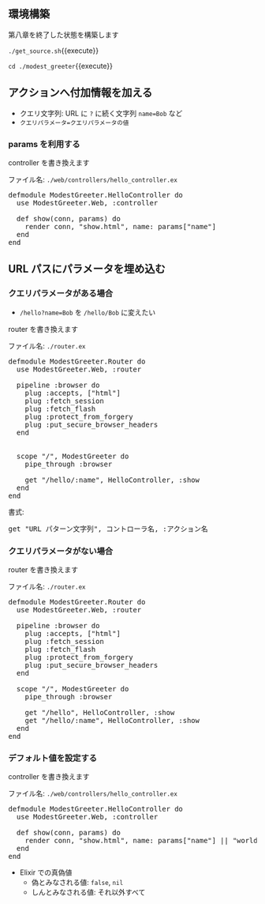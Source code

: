 ## 環境構築

第八章を終了した状態を構築します

`./get_source.sh`{{execute}}

`cd ./modest_greeter`{{execute}}

## アクションへ付加情報を加える

- クエリ文字列: URL に `?` に続く文字列 `name=Bob` など
- `クエリパラメータ=クエリパラメータの値`

### params を利用する

controller を書き換えます

ファイル名: `./web/controllers/hello_controller.ex`

<pre class="file" data-filename="~/oiax/projects/modest_greeter/web/controllers/hello_controller.ex" data-target="replace">
defmodule ModestGreeter.HelloController do
  use ModestGreeter.Web, :controller

  def show(conn, params) do
    render conn, "show.html", name: params["name"]
  end
end
</pre>

## URL パスにパラメータを埋め込む

### クエリパラメータがある場合

- `/hello?name=Bob` を `/hello/Bob` に変えたい

router を書き換えます

ファイル名: `./router.ex`

<pre class="file" data-filename="~/oiax/projects/modest_greeter/router.ex" data-target="replace">
defmodule ModestGreeter.Router do
  use ModestGreeter.Web, :router

  pipeline :browser do
    plug :accepts, ["html"]
    plug :fetch_session
    plug :fetch_flash
    plug :protect_from_forgery
    plug :put_secure_browser_headers
  end


  scope "/", ModestGreeter do
    pipe_through :browser

    get "/hello/:name", HelloController, :show
  end
end
</pre>

書式:

<pre class="file" data-target="">
get "URL パターン文字列", コントローラ名, :アクション名
</pre>

### クエリパラメータがない場合

router を書き換えます

ファイル名: `./router.ex`

<pre class="file" data-filename="~/oiax/projects/modest_greeter/router.ex" data-target="replace">
defmodule ModestGreeter.Router do
  use ModestGreeter.Web, :router

  pipeline :browser do
    plug :accepts, ["html"]
    plug :fetch_session
    plug :fetch_flash
    plug :protect_from_forgery
    plug :put_secure_browser_headers
  end

  scope "/", ModestGreeter do
    pipe_through :browser

    get "/hello", HelloController, :show
    get "/hello/:name", HelloController, :show
  end
end
</pre>

### デフォルト値を設定する

controller を書き換えます

ファイル名: `./web/controllers/hello_controller.ex`

<pre class="file" data-filename="~/oiax/projects/modest_greeter/web/controllers/hello_controller.ex" data-target="replace">
defmodule ModestGreeter.HelloController do
  use ModestGreeter.Web, :controller

  def show(conn, params) do
    render conn, "show.html", name: params["name"] || "world"
  end
end
</pre>

- Elixir での真偽値
  - 偽とみなされる値: `false`, `nil`
  - しんとみなされる値: それ以外すべて
